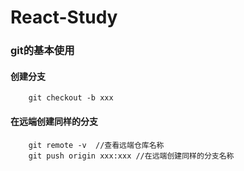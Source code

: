 # React-Study

### git的基本使用 

#### 创建分支

```
    git checkout -b xxx
```

#### 在远端创建同样的分支

```
    git remote -v  //查看远端仓库名称
    git push origin xxx:xxx //在远端创建同样的分支名称
```